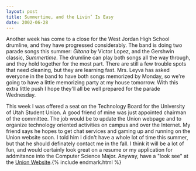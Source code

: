 ```yaml
---
layout: post
title: Summertime, and the Livin’ Is Easy
date: 2002-06-28
---
```


Another week has come to a close for the West Jordan High School drumline, and they have progressed considerably. The band is doing two parade songs this summer: _Gitana_ by Victor Lopez, and the Gershwin classic, _Summertime_. The drumline can play both songs all the way through, and they hold together for the most part. There are still a few trouble spots that need cleaning, but they are learning fast. Mrs. Leyva has asked everyone in the band to have both songs memorized by Monday, so we're going to have a little memorizing party at my house tomorrow. With this extra little push I hope they'll all be well prepared for the parade Wednesday.

This week I was offered a seat on the Technology Board for the University of Utah Student Union. A good friend of mine was just appointed chairman of the committee. The job would be to update the Union webpage and to organize technology oriented activities on campus and over the Internet. My friend says he hopes to get chat services and gaming up and running on the Union website soon. I told him I didn't have a whole lot of time this summer, but that he should definately contact me in the fall. I think it will be a lot of fun, and would certainly look great on a resume or my application for addmitance into the Computer Science Major. Anyway, have a "look see" at the [Union Website](http://www.union.utah.edu/).{% include endmark.html %}